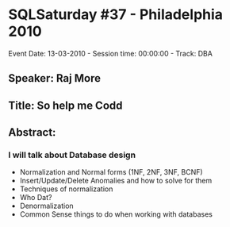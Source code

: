 # SQLSaturday #37 - Philadelphia 2010
Event Date: 13-03-2010 - Session time: 00:00:00 - Track: DBA
## Speaker: Raj More
## Title: So help me Codd
## Abstract:
### I will talk about Database design

- Normalization and Normal forms (1NF, 2NF, 3NF, BCNF)
- Insert/Update/Delete Anomalies and how to solve for them
- Techniques of normalization
- Who Dat?
- Denormalization 
- Common Sense things to do when working with databases
